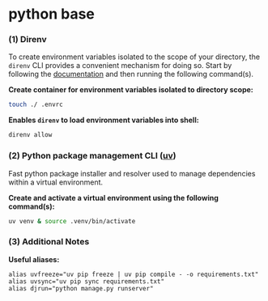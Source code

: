 # python base

### (1) Direnv

To create environment variables isolated to the scope of your directory, 
the `direnv` CLI provides a convenient mechanism for doing so. Start by following the
[documentation](https://direnv.net/) and then running the following command(s).

**Create container for environment variables isolated to directory scope:**
```zsh
touch ./ .envrc
```

**Enables `direnv` to load environment variables into shell:**
```zsh
direnv allow
```

### (2) Python package management CLI ([uv](https://pypi.org/project/uv/))

Fast python package installer and resolver used to manage dependencies within a virtual
environment.

**Create and activate a virtual environment using the following command(s):**

```zsh
uv venv & source .venv/bin/activate
```

### (3) Additional Notes

**Useful aliases:**

```text
alias uvfreeze="uv pip freeze | uv pip compile - -o requirements.txt"
alias uvsync="uv pip sync requirements.txt"
alias djrun="python manage.py runserver"
```